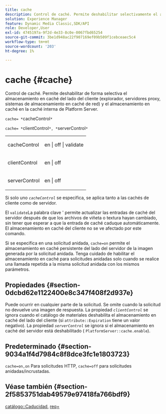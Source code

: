 ```yaml
---
title: cache
description: Control de caché. Permite deshabilitar selectivamente el almacenamiento en caché del lado del cliente (explorador, servidores proxy, sistemas de almacenamiento en caché de red) y el almacenamiento en caché en la caché interna de Platform Server.
solution: Experience Manager
feature: Dynamic Media Classic,SDK/API
role: Developer,User
exl-id: 4745197a-9f2d-4e33-8c0e-0067fbd65254
source-git-commit: 3be1d948ac22f907169ef09b509f1cebceaec5c4
workflow-type: tm+mt
source-wordcount: '203'
ht-degree: 1%

---
```


# cache {#cache}

Control de caché. Permite deshabilitar de forma selectiva el almacenamiento en caché del lado del cliente (explorador, servidores proxy, sistemas de almacenamiento en caché de red) y el almacenamiento en caché en la caché interna de Platform Server.

`cache= *`cacheControl`*`

`cache= *`clientControl`*, *`serverControl`*`

<table id="simpletable_CBB5DFBD48B444A4AA806B11299BC43E"> 
 <tr class="strow"> 
  <td class="stentry"> <p><span class="varname"> cacheControl</span> </p> </td> 
  <td class="stentry"> <p>en | off | validate </p></td> 
 </tr> 
 <tr class="strow"> 
  <td class="stentry"> <p><span class="varname"> clientControl </span> </p> </td> 
  <td class="stentry"> <p>en | off </p></td> 
 </tr> 
 <tr class="strow"> 
  <td class="stentry"> <p><span class="varname"> serverControl </span> </p></td> 
  <td class="stentry"> <p>en | off </p></td> 
 </tr> 
</table>

Si solo uno *`cacheControl`* se especifica, se aplica tanto a las cachés de cliente como de servidor.

El `validate`La palabra clave &#39; permite actualizar las entradas de caché del servidor después de que los archivos de viñeta o textura hayan cambiado, sin tener que esperar a que la entrada de caché caduque automáticamente. El almacenamiento en caché del cliente no se ve afectado por este comando.

Si se especifica en una solicitud anidada, `cache=on` permite el almacenamiento en caché persistente del lado del servidor de la imagen generada por la solicitud anidada. Tenga cuidado de habilitar el almacenamiento en caché para solicitudes anidadas solo cuando se realice una llamada repetida a la misma solicitud anidada con los mismos parámetros.

## Propiedades {#section-0dcbd62e1122400e8c347f408f2d937e}

Puede ocurrir en cualquier parte de la solicitud. Se omite cuando la solicitud no devuelve una imagen de respuesta. La propiedad *`clientControl`* se ignora cuando el catálogo de materiales deshabilita el almacenamiento en caché del lado del cliente (si `attribute::Expiration` tiene un valor negativo). La propiedad *`serverControl`* se ignora si el almacenamiento en caché del servidor está deshabilitado ( `PlatformServer::cache.enable`).

## Predeterminado {#section-9034a1f4d7984c8f8dce3fc1e1803723}

`cache=on,on` Para solicitudes HTTP, `cache=off` para solicitudes anidadas/incrustadas.

## Véase también {#section-2f5853751dab49579e97418fa766bdf9}

[catálogo::Caducidad](../../../../../ir-api/material-cat/image-rendering-api-ref/c-ir-material-catalog/c-ir-material-data-reference/r-ir-expiration-dataref.md#reference-5e93943abff54c93bf85aae3b911a3ce), [req=](../../../../../ir-api/http-protocol/image-rendering-api-ref/c-ir-http-protocol-ref/c-ir-http-protocol-command-reference/r-ir-req.md#reference-792b1a663fb64261bd2de2a209b847fb)
